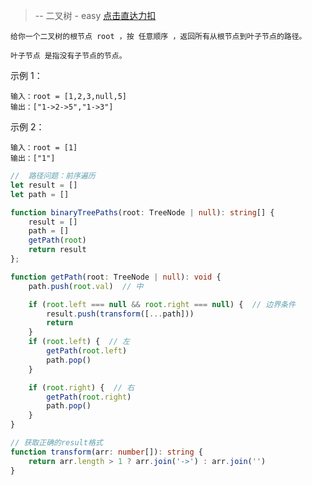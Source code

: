 > -- 二叉树 - easy
> [点击直达力扣](https://leetcode.cn/problems/binary-tree-paths/submissions/386784911/)

    给你一个二叉树的根节点 root ，按 任意顺序 ，返回所有从根节点到叶子节点的路径。
    
    叶子节点 是指没有子节点的节点。

示例 1：

    输入：root = [1,2,3,null,5]
    输出：["1->2->5","1->3"]

示例 2：

    输入：root = [1]
    输出：["1"]

```ts
//  路径问题：前序遍历
let result = []
let path = []

function binaryTreePaths(root: TreeNode | null): string[] {
    result = []
    path = []
    getPath(root)
    return result
};

function getPath(root: TreeNode | null): void {
    path.push(root.val)  // 中

    if (root.left === null && root.right === null) {  // 边界条件
        result.push(transform([...path]))
        return
    }
    if (root.left) {  // 左
        getPath(root.left)
        path.pop()
    }

    if (root.right) {  // 右
        getPath(root.right)
        path.pop()
    }
}

// 获取正确的result格式
function transform(arr: number[]): string {
    return arr.length > 1 ? arr.join('->') : arr.join('')
}
```